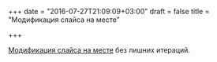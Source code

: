 +++
date = "2016-07-27T21:09:09+03:00"
draft = false
title = "Модификация слайса на месте"

+++

<p><a href="https://pauladamsmith.com/blog/2016/07/go-modify-slice-iteration.html">Модификация слайса на месте</a> без лишних итераций.</p>

